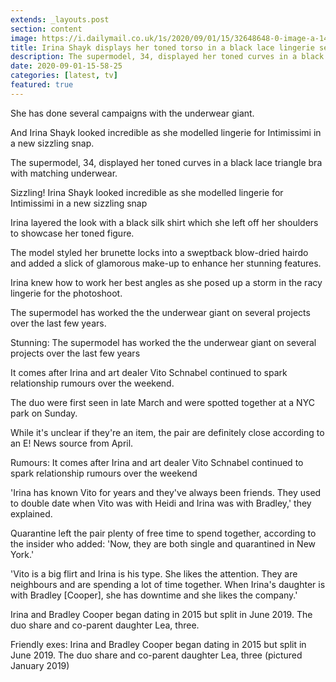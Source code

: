 ```yaml
---
extends: _layouts.post
section: content
image: https://i.dailymail.co.uk/1s/2020/09/01/15/32648648-0-image-a-14_1598972139476.jpg 
title: Irina Shayk displays her toned torso in a black lace lingerie set for new Intimissimi snap 
description: The supermodel, 34, displayed her toned curves in a black lace triangle bra with matching underwear. 
date: 2020-09-01-15-58-25 
categories: [latest, tv] 
featured: true 
--- 
```

She has done several campaigns with the underwear giant.

And Irina Shayk looked incredible as she modelled lingerie for Intimissimi in a new sizzling snap.

The supermodel, 34, displayed her toned curves in a black lace triangle bra with matching underwear.

Sizzling! Irina Shayk looked incredible as she modelled lingerie for Intimissimi in a new sizzling snap

Irina layered the look with a black silk shirt which she left off her shoulders to showcase her toned figure.

The model styled her brunette locks into a sweptback blow-dried hairdo and added a slick of glamorous make-up to enhance her stunning features.

Irina knew how to work her best angles as she posed up a storm in the racy lingerie for the photoshoot.   

The supermodel has worked the the underwear giant on several projects over the last few years.

Stunning: The supermodel has worked the the underwear giant on several projects over the last few years

It comes after Irina and art dealer Vito Schnabel continued to spark relationship rumours over the weekend.

The duo were first seen in late March and were spotted together at a NYC park on Sunday.

While it's unclear if they're an item, the pair are definitely close according to an E! News source from April.

Rumours: It comes after Irina and art dealer Vito Schnabel continued to spark relationship rumours over the weekend 

'Irina has known Vito for years and they've always been friends. They used to double date when Vito was with Heidi and Irina was with Bradley,' they explained.

Quarantine left the pair plenty of free time to spend together, according to the insider who added: 'Now, they are both single and quarantined in New York.'

'Vito is a big flirt and Irina is his type. She likes the attention. They are neighbours and are spending a lot of time together. When Irina's daughter is with Bradley [Cooper], she has downtime and she likes the company.' 

Irina and Bradley Cooper began dating in 2015 but split in June 2019. The duo share and co-parent daughter Lea, three.  

Friendly exes: Irina and Bradley Cooper began dating in 2015 but split in June 2019. The duo share and co-parent daughter Lea, three (pictured January 2019)

